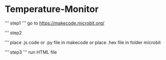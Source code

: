 # Temperature-Monitor
'''
step1
'''
go to https://makecode.microbit.org/

'''
step2

'''
place .js code or .py file in makecode or place .hex file in folder microbit

'''
step3
'''
run HTML file
